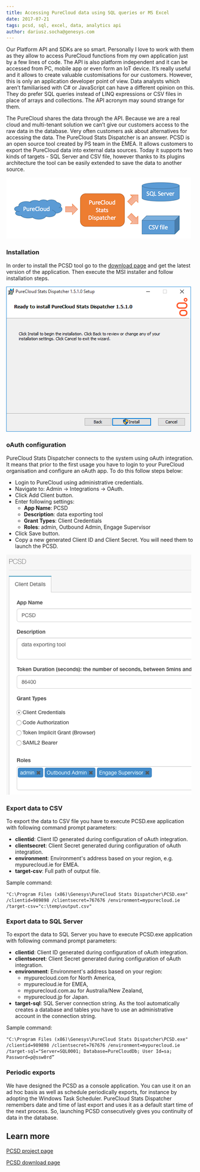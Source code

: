 ```yaml
---
title: Accessing PureCloud data using SQL queries or MS Excel
date: 2017-07-21
tags: pcsd, sql, excel, data, analytics api
author: dariusz.socha@genesys.com
---
```


Our Platform API and SDKs are so smart. Personally I love to work with them as they allow to access PureCloud functions from my own application just by a few lines of code. The API is also platform independent and it can be accessed from PC, mobile app or even form an IoT device. It’s really useful and it allows to create valuable customisations for our customers. However, this is only an application developer point of view. Data analysts which aren’t familiarised with C# or JavaScript can have a different opinion on this. They do prefer SQL queries instead of LINQ expressions or CSV files in place of arrays and collections. The API acronym may sound strange for them.

The PureCloud shares the data through the API. Because we are a real cloud and multi-tenant solution we can’t give our customers access to the raw data in the database. Very often customers ask about alternatives for accessing the data. The PureCloud Stats Dispatcher is an answer. PCSD is an open source tool created by PS team in the EMEA. It allows customers to export the PureCloud data into external data sources. Today it supports two kinds of targets - SQL Server and CSV file, however thanks to its plugins architecture the tool can be easily extended to save the data to another source.

![diagram](diagram.png)

### Installation
In order to install the PCSD tool go to the [download page](https://bitbucket.org/eccemea/purecloud-stats-dispatcher/downloads/) and get the latest version of the application. Then execute the MSI installer and follow installation steps.

![installer](installer.png)

### oAuth configuration
PureCloud Stats Dispatcher connects to the system using oAuth integration. It means that prior to the first usage you have to login to your PureCloud organisation and configure an oAuth app. To do this follow steps below:

* Login to PureCloud using administrative credentials.
* Navigate to: Admin -> Integrations -> OAuth.
* Click Add Client button.
* Enter following settings:
  * **App Name**: PCSD
  * **Description**: data exporting tool
  * **Grant Types**: Client Credentials
  * **Roles**: admin, Outbound Admin, Engage Supervisor
* Click Save button.
* Copy a new generated Client ID and Client Secret. You will need them to launch the PCSD.

![oauth](oauth.png)

### Export data to CSV

To export the data to CSV file you have to execute PCSD.exe application with following command prompt parameters:

* **clientid**: Client ID generated during configuration of oAuth integration.
* **clientsecret**: Client Secret generated during configuration of oAuth integration.
* **environment**: Environment's address based on your region, e.g. mypurecloud.ie for EMEA.
* **target-csv**: Full path of output file.

Sample command:

```
"C:\Program Files (x86)\Genesys\PureCloud Stats Dispatcher\PCSD.exe" /clientid=989898 /clientsecret=767676 /environment=mypurecloud.ie /target-csv="c:\temp\output.csv"
```

### Export data to SQL Server

To export the data to SQL Server you have to execute PCSD.exe application with following command prompt parameters:

* **clientid**: Client ID generated during configuration of oAuth integration.
* **clientsecret**: Client Secret generated during configuration of oAuth integration.
* **environment**: Environment's address based on your region:
  * mypurecloud.com for North America,
  * mypurecloud.ie for EMEA,
  * mypurecloud.com.au for Australia/New Zealand,
  * mypurecloud.jp for Japan.
* **target-sql**: SQL Server connection string. As the tool automatically creates a database and tables you have to use an administrative account in the connection string.

Sample command:

```
"C:\Program Files (x86)\Genesys\PureCloud Stats Dispatcher\PCSD.exe" /clientid=989898 /clientsecret=767676 /environment=mypurecloud.ie /target-sql="Server=SQL0001; Database=PureCloudDb; User Id=sa; Password=p@ssw0rd”
```

### Periodic exports
We have designed the PCSD as a console application. You can use it on an ad hoc basis as well as schedule periodically exports, for instance by adopting the Windows Task Scheduler. PureCloud Stats Dispatcher remembers date and time of last export and uses it as a default start time of the next process. So, launching PCSD consecutively gives you continuity of data in the database.

## Learn more
[PCSD project page](https://bitbucket.org/ININPSODev/purecloud-stats-dispatcher/overview)

[PCSD download page](https://bitbucket.org/ININPSODev/purecloud-stats-dispatcher/downloads/)